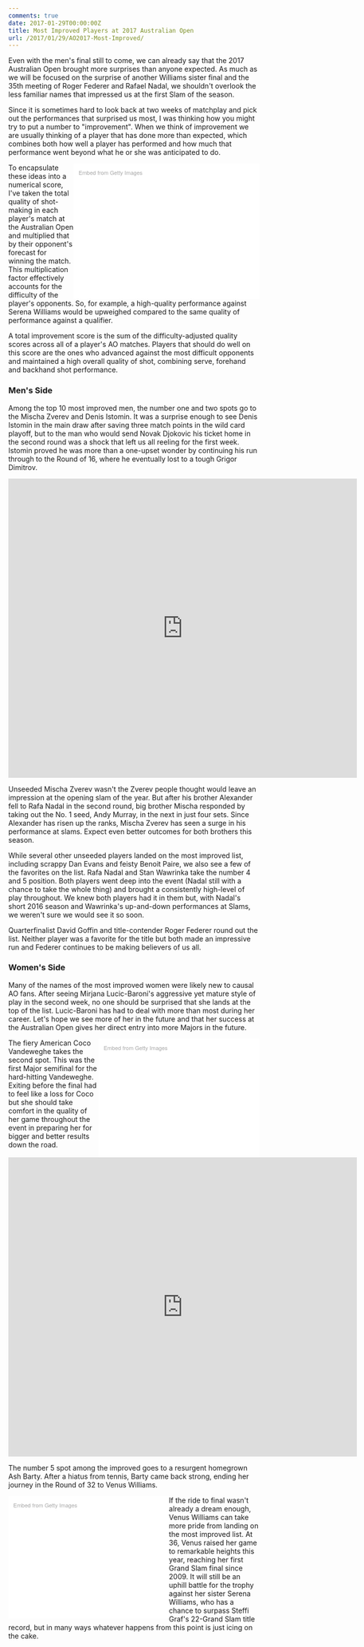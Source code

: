 ```yaml
---
comments: true
date: 2017-01-29T00:00:00Z
title: Most Improved Players at 2017 Australian Open
url: /2017/01/29/AO2017-Most-Improved/
---
```


Even with the men's final still to come, we can already say that the 2017 Australian Open brought more surprises than anyone expected. As much as we will be focused on the surprise of another Williams sister final and the 35th meeting of Roger Federer and Rafael Nadal, we shouldn't overlook the less familiar names that impressed us at the first Slam of the season. 


Since it is sometimes hard to look back at two weeks of matchplay and pick out the performances that surprised us most, I was thinking how you might try to put a number to "improvement". When we think of improvement we are usually thinking of a player that has done more than expected, which combines both how well a player has performed and how much that performance went beyond what he or she was anticipated to do.

<div class="getty embed image" style="background-color:#fff;display:inline-block;font-family:'Helvetica Neue',Helvetica,Arial,sans-serif;color:#a7a7a7;font-size:11px;width:70%;max-width:594px;float:right;padding:2%;"><div style="padding:0;margin:0;text-align:left;"><a href="http://www.gettyimages.com/detail/632362348" target="_blank" style="color:#a7a7a7;text-decoration:none;font-weight:normal !important;border:none;display:inline-block;">Embed from Getty Images</a></div><div style="overflow:hidden;position:relative;height:0;padding:66.666667% 0 0 0;width:100%;"><iframe src="//embed.gettyimages.com/embed/632362348?et=0ke0vvCrSwVeVo8pAuaZ2g&viewMoreLink=on&sig=pTqFrFeGsGxEtQTkcSxic67BHwzQkEBe3jSr-drVgPg=&caption=true" width="594" height="396" scrolling="no" frameborder="0" style="display:inline-block;position:absolute;top:0;left:0;width:100%;height:100%;margin:0;"></iframe></div><p style="margin:0;"></p></div>

To encapsulate these ideas into a numerical score, I've taken the total quality of shot-making in each player's match at the Australian Open and multiplied that by their opponent's forecast for winning the match. This multiplication factor effectively accounts for the difficulty of the player's opponents. So, for example, a high-quality performance against Serena Williams would be upweighed compared to the same quality of performance against a qualifier. 

A total improvement score is the sum of the difficulty-adjusted quality scores across all of a player's AO matches. Players that should do well on this score are the ones who advanced against the most difficult opponents and maintained a high overall quality of shot, combining serve, forehand and backhand shot performance.


### Men's Side

Among the top 10 most improved men, the number one and two spots go to the Mischa Zverev and Denis Istomin. It was a surprise enough to see Denis Istomin in the main draw after saving three match points in the wild card playoff, but to the man who would send Novak Djokovic his ticket home in the second round was a shock that left us all reeling for the first week. Istomin proved he was more than a one-upset wonder by continuing his run through to the Round of 16, where he eventually lost to a tough Grigor Dimitrov. 


<iframe width="700" height="600" frameborder="0" scrolling="no" src="https://plot.ly/~on-the-t/1107.embed"></iframe>

Unseeded Mischa Zverev wasn't the Zverev people thought would leave an impression at the opening slam of the year. But after his brother Alexander fell to Rafa Nadal in the second round, big brother Mischa responded by taking out the No. 1 seed, Andy Murray, in the next in just four sets. Since Alexander has risen up the ranks, Mischa Zverev has seen a surge in his performance at slams. Expect even better outcomes for both brothers this season. 

While several other unseeded players landed on the most improved list, including scrappy Dan Evans and feisty Benoit Paire, we also see a few of the favorites on the list. Rafa Nadal and Stan Wawrinka take the number 4 and 5 position. Both players went deep into the event (Nadal still with a chance to take the whole thing) and brought a consistently high-level of play throughout. We knew both players had it in them but, with Nadal's short 2016 season and Wawrinka's up-and-down performances at Slams, we weren't sure we would see it so soon. 

Quarterfinalist David Goffin and title-contender Roger Federer round out the list. Neither player was a favorite for the title but both made an impressive run and Federer continues to be making believers of us all.


### Women's Side


Many of the names of the most improved women were likely new to causal AO fans. After seeing Mirjana Lucic-Baroni's aggressive yet mature style of play in the second week, no one should be surprised that she lands at the top of the list. Lucic-Baroni has had to deal with more than most during her career. Let's hope we see more of her in the future and that her success at the Australian Open gives her direct entry into more Majors in the future.

<div class="getty embed image" style="background-color:#fff;display:inline-block;font-family:'Helvetica Neue',Helvetica,Arial,sans-serif;color:#a7a7a7;font-size:11px;width:60%;max-width:594px;float:right;padding:2%;"><div style="padding:0;margin:0;text-align:left;"><a href="http://www.gettyimages.com/detail/632623274" target="_blank" style="color:#a7a7a7;text-decoration:none;font-weight:normal !important;border:none;display:inline-block;">Embed from Getty Images</a></div><div style="overflow:hidden;position:relative;height:0;padding:66.666667% 0 0 0;width:100%;"><iframe src="//embed.gettyimages.com/embed/632623274?et=Z7xXK3LVRkNEzdB-IOTwYw&viewMoreLink=on&sig=ZeldkU-VL7mJBg9Gxz_1ris0P8MfJXrzwbtMoWxFbR4=&caption=true" width="594" height="396" scrolling="no" frameborder="0" style="display:inline-block;position:absolute;top:0;left:0;width:100%;height:100%;margin:0;"></iframe></div><p style="margin:0;"></p></div>

The fiery American Coco Vandeweghe takes the second spot. This was the first Major semifinal for the hard-hitting Vandeweghe. Exiting before the final had to feel like a loss for Coco but she should take comfort in the quality of her game throughout the event in preparing her for bigger and better results down the road.


<iframe width="700" height="600" frameborder="0" scrolling="no" src="https://plot.ly/~on-the-t/1109.embed"></iframe>


The number 5 spot among the improved goes to a resurgent homegrown Ash Barty. After a hiatus from tennis, Barty came back strong, ending her journey in the Round of 32 to Venus Williams. 

<div class="getty embed image" style="background-color:#fff;display:inline-block;font-family:'Helvetica Neue',Helvetica,Arial,sans-serif;color:#a7a7a7;font-size:11px;width:60%;max-width:594px;float:left;padding:2%;"><div style="padding:0;margin:0;text-align:left;"><a href="http://www.gettyimages.com/detail/632741244" target="_blank" style="color:#a7a7a7;text-decoration:none;font-weight:normal !important;border:none;display:inline-block;">Embed from Getty Images</a></div><div style="overflow:hidden;position:relative;height:0;padding:69.528620% 0 0 0;width:100%;"><iframe src="//embed.gettyimages.com/embed/632741244?et=7l-ig6ZkStF-796fqwiQ7w&viewMoreLink=on&sig=te1RnUNl_pdbemjHY_pzcIPANHKePn-uSMwupyfzUn4=&caption=true" width="594" height="413" scrolling="no" frameborder="0" style="display:inline-block;position:absolute;top:0;left:0;width:100%;height:100%;margin:0;"></iframe></div><p style="margin:0;"></p></div>

If the ride to final wasn't already a dream enough, Venus Williams can take more pride from landing on the most improved list. At 36, Venus raised her game to remarkable heights this year, reaching her first Grand Slam final since 2009. It will still be an uphill battle for the trophy against her sister Serena Williams, who has a chance to surpass Steffi Graf's 22-Grand Slam title record, but in many ways whatever happens from this point is just icing on the cake. 



